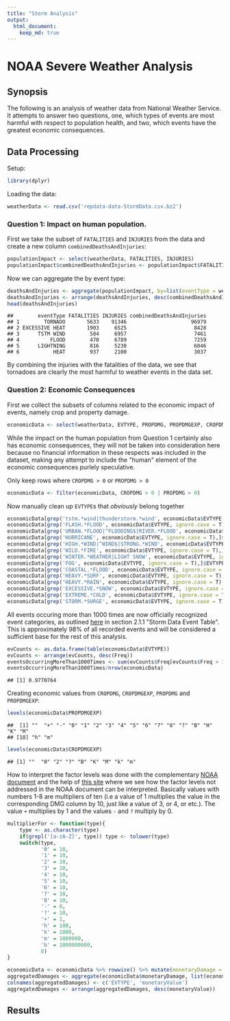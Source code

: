 ```yaml
---
title: "Storm Analysis"
output:
  html_document:
    keep_md: true
---
```


# NOAA Severe Weather Analysis

## Synopsis

The following is an analysis of weather data from National Weather
Service. It attempts to answer two questions, one, which types of
events are most harmful with respect to population health, and two,
which events have the greatest economic consequences.

## Data Processing

Setup:


```r
library(dplyr)
```

Loading the data:


```r
weatherData <- read.csv('repdata-data-StormData.csv.bz2')
```

### Question 1: Impact on human population.

First we take the subset of `FATALITIES` and `INJURIES` from the data
and create a new column `combinedDeathsAndInjuries`:


```r
populationImpact <- select(weatherData, FATALITIES, INJURIES)
populationImpact$combinedDeathsAndInjuries <- populationImpact$FATALITIES + populationImpact$INJURIES
```

Now we can aggregate the by event type:


```r
deathsAndInjuries <- aggregate(populationImpact, by=list(eventType = weatherData$EVTYPE), sum, na.rm = T)
deathsAndInjuries <- arrange(deathsAndInjuries, desc(combinedDeathsAndInjuries))
head(deathsAndInjuries)
```

```
##        eventType FATALITIES INJURIES combinedDeathsAndInjuries
## 1        TORNADO       5633    91346                     96979
## 2 EXCESSIVE HEAT       1903     6525                      8428
## 3      TSTM WIND        504     6957                      7461
## 4          FLOOD        470     6789                      7259
## 5      LIGHTNING        816     5230                      6046
## 6           HEAT        937     2100                      3037
```

By combining the injuries with the fatalities of the data, we see that
tornadoes are clearly the most harmful to weather events in the data set.

### Question 2: Economic Consequences

First we collect the subsets of columns related to the economic impact
of events, namely crop and property damage.


```r
economicData <- select(weatherData, EVTYPE, PROPDMG, PROPDMGEXP, CROPDMG, CROPDMGEXP)
```

While the impact on the human population from Question 1 certainly
also has economic consequences, they will not be taken into
consideration here because no financial information in these respects
was included in the dataset, making any attempt to include the "human"
element of the economic consequences purlely speculative.

Only keep rows where `CROPDMG > 0` or `PROPDMG > 0`


```r
economicData <- filter(economicData, CROPDMG > 0 | PROPDMG > 0)
```

Now manually clean up `EVTYPE`s that _obviously_ belong together


```r
economicData[grep('tstm.*wind|thunderstorm.*wind', economicData$EVTYPE, ignore.case = T),]$EVTYPE <- 'THUNDERSTORM WIND'
economicData[grep('FLASH.*FLOOD', economicData$EVTYPE, ignore.case = T),]$EVTYPE <- 'FLASH FLOOD'
economicData[grep('URBAN.*FLOOD|^FLOODING$|RIVER.*FLOOD', economicData$EVTYPE, ignore.case = T),]$EVTYPE <- 'FLOOD'
economicData[grep('HURRICANE', economicData$EVTYPE, ignore.case = T),]$EVTYPE <- 'HURRICANE'
economicData[grep('HIGH.*WIND|^WIND$|STRONG.*WIND', economicData$EVTYPE, ignore.case = T),]$EVTYPE <- 'HIGH WIND'
economicData[grep('WILD.*FIRE', economicData$EVTYPE, ignore.case = T),]$EVTYPE <- 'WILDFIRE'
economicData[grep('WINTER.*WEATHER|LIGHT SNOW', economicData$EVTYPE, ignore.case = T),]$EVTYPE <- 'WINTER WEATHER'
economicData[grep('FOG', economicData$EVTYPE, ignore.case = T),]$EVTYPE <- 'DENSE FOG'
economicData[grep('COASTAL.*FLOOD', economicData$EVTYPE, ignore.case = T),]$EVTYPE <- 'COASTAL FLOOD'
economicData[grep('HEAVY.*SURF', economicData$EVTYPE, ignore.case = T),]$EVTYPE <- 'HIGH SURF'
economicData[grep('HEAVY.*RAIN', economicData$EVTYPE, ignore.case = T),]$EVTYPE <- 'HEAVY RAIN'
economicData[grep('EXCESSIVE.*SNOW', economicData$EVTYPE, ignore.case = T),]$EVTYPE <- 'HEAVY SNOW'
economicData[grep('EXTREME.*COLD', economicData$EVTYPE, ignore.case = T),]$EVTYPE <- 'EXTREME COLD'
economicData[grep('STORM.*SURGE', economicData$EVTYPE, ignore.case = T),]$EVTYPE <- 'STORM SURGE/TIDE'
```

All events occuring more than 1000 times are now officially recognized
event categories, as outlined
[here](https://d396qusza40orc.cloudfront.net/repdata%2Fpeer2_doc%2Fpd01016005curr.pdf)
in section 2.1.1 "Storm Data Event Table". This is approximately 98%
of all recorded events and will be considered a sufficient base for
the rest of this analysis.


```r
evCounts <- as.data.frame(table(economicData$EVTYPE))
evCounts <- arrange(evCounts, desc(Freq))
eventsOccurringMoreThan1000Times <- sum(evCounts$Freq[evCounts$Freq > 1000])
eventsOccurringMoreThan1000Times/nrow(economicData)
```

```
## [1] 0.9770764
```

Creating economic values from `CROPDMG`, `CROPDMGEXP`, `PROPDMG` and `PROPDMGEXP`:


```r
levels(economicData$PROPDMGEXP)
```

```
##  [1] ""  "+" "-" "0" "1" "2" "3" "4" "5" "6" "7" "8" "?" "B" "H" "K" "M"
## [18] "h" "m"
```

```r
levels(economicData$CROPDMGEXP)
```

```
## [1] ""  "0" "2" "?" "B" "K" "M" "k" "m"
```

How to interpret the factor levels was done with the complementary
[NOAA document](https://d396qusza40orc.cloudfront.net/repdata%2Fpeer2_doc%2Fpd01016005curr.pdf)
and the help of
[this site](https://rstudio-pubs-static.s3.amazonaws.com/58957_37b6723ee52b455990e149edde45e5b6.html)
where we see how the factor levels not addressed in the NOAA document
can be interpreted. Basically values with numbers 1-8 are multipliers of ten
(i.e a value of 1 multiplies the value in the corresponding DMG column
by 10, just like a value of 3, or 4, or etc.). The value `+` multiplies
by 1 and the values `-` and `?` multiply by 0.


```r
multiplierFor <- function(type){
    type <- as.character(type)
    if(grepl('[a-zA-Z]', type)) type <- tolower(type)
    switch(type,
           '0' = 10,
           '1' = 10,
           '2' = 10,
           '3' = 10,
           '4' = 10,
           '5' = 10,
           '6' = 10,
           '7' = 10,
           '8' = 10,
           '-' = 0,
           '?' = 10,
           '+' = 1,
           'h' = 100,
           'k' = 1000,
           'm' = 1000000,
           'b' = 1000000000,
           0)
}

economicData <- economicData %>% rowwise() %>% mutate(monetaryDamage = PROPDMG*multiplierFor(PROPDMGEXP) + CROPDMG*multiplierFor(CROPDMGEXP))
aggregatedDamages <- aggregate(economicData$monetaryDamage, list(economicData$EVTYPE), sum)
colnames(aggregatedDamages) <- c('EVTYPE', 'monetaryValue')
aggregatedDamages <- arrange(aggregatedDamages, desc(monetaryValue))
```

## Results

##
